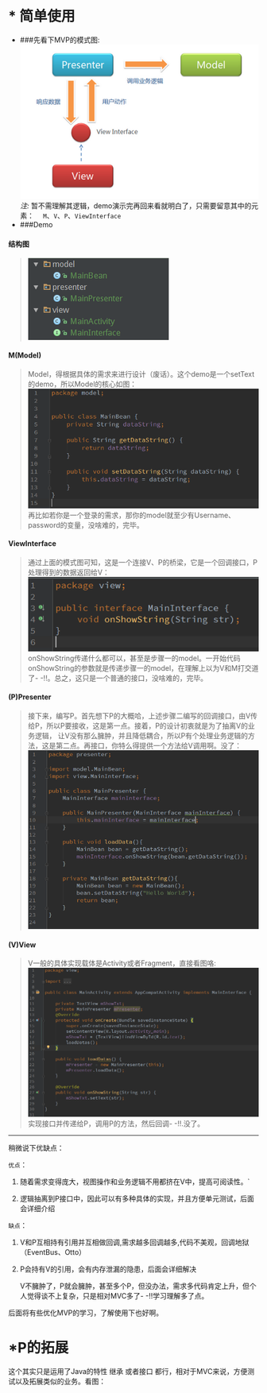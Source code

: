 # * 简单使用
- ###先看下MVP的模式图:
![](pic/mvp_model.png)
_注:_ 暂不需理解其逻辑，demo演示完再回来看就明白了，只需要留意其中的元素：
`  M`、`V`、`P`、`ViewInterface`
- ###Demo 
#### 结构图
>![](pic/mvp_demo.png) 
#### M(Model)
 >Model，得根据具体的需求来进行设计（废话）。这个demo是一个setText的demo，所以Model的核心如图：
  ![](pic/mvp_m.png) 
  再比如若你是一个登录的需求，那你的model就至少有Username、password的变量，没啥难的，完毕。
#### ViewInterface
>通过上面的模式图可知，这是一个连接V、P的桥梁，它是一个回调接口，P处理得到的数据返回给V：
  ![](pic/mvp_viewInterface.png) 
  onShowString传递什么都可以，甚至是步骤一的model。一开始代码onShowString的参数就是传递步骤一的model，在理解上以为V和M打交道了- -!!。总之，这只是一个普通的接口，没啥难的，完毕。
#### (P)Presenter
>接下来，编写P。首先想下P的大概哈，上述步骤二编写的回调接口，由V传给P，所以P要接收，这是第一点。接着，P的设计初衷就是为了抽离V的业务逻辑，
让V没有那么臃肿，并且降低耦合，所以P有个处理业务逻辑的方法，这是第二点。再接口，你特么得提供一个方法给V调用啊。没了：
  ![](pic/mvp_p.png) 
#### (V)View
> V一般的具体实现载体是Activity或者Fragment，直接看图咯:
![](pic/mvp_v.png) 
实现接口并传递给P，调用P的方法，然后回调- -!!.没了。

****
 稍微说下优缺点：

 `优点`：
1) 随着需求变得庞大，视图操作和业务逻辑不用都挤在V中，提高可阅读性。`

2) 逻辑抽离到P接口中，因此可以有多种具体的实现，并且方便单元测试，后面会详细介绍

`缺点`：
1) V和P互相持有引用并互相做回调,需求越多回调越多,代码不美观，回调地狱（EventBus、Otto）
2) P会持有V的引用，会有内存泄漏的隐患，后面会详细解决

   V不臃肿了，P就会臃肿，甚至多个P，但没办法，需求多代码肯定上升，但个人觉得谈不上复杂，只是相对MVC多了- -!!学习理解多了点。

后面将有些优化MVP的学习，了解使用下也好啊。

# *P的拓展
这个其实只是运用了Java的特性 继承 或者接口 都行，相对于MVC来说，方便测试以及拓展类似的业务。看图：
